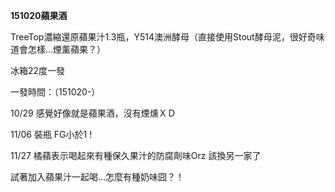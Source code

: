 **151020蘋果酒**

TreeTop濃縮還原蘋果汁1.3瓶，Y514澳洲酵母（直接使用Stout酵母泥，很好奇味道會怎樣...煙薰蘋果？）

冰箱22度一發

一發時間：（151020-）

10/29 感覺好像就是蘋果酒，沒有煙燻ＸＤ

11/06 裝瓶 FG小於1 !

11/27 橘蘋表示喝起來有種保久果汁的防腐劑味Orz 該換另一家了

試著加入蘋果汁一起喝...怎麼有種奶味囧？！


